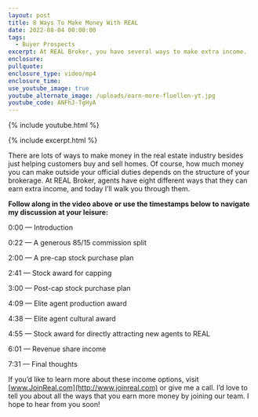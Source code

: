 ```yaml
---
layout: post
title: 8 Ways To Make Money With REAL
date: 2022-08-04 00:00:00
tags:
  - Buyer Prospects
excerpt: At REAL Broker, you have several ways to make extra income.
enclosure:
pullquote:
enclosure_type: video/mp4
enclosure_time:
use_youtube_image: true
youtube_alternate_image: /uploads/earn-more-fluellen-yt.jpg
youtube_code: ANFhJ-TgHyA
---
```

{% include youtube.html %}

{% include excerpt.html %}

There are lots of ways to make money in the real estate industry besides just helping customers buy and sell homes. Of course, how much money you can make outside your official duties depends on the structure of your brokerage. At REAL Broker, agents have eight different ways that they can earn extra income, and today I’ll walk you through them.

**Follow along in the video above or use the timestamps below to navigate my discussion at your leisure:**

0:00 — Introduction

0:22 — A generous 85/15 commission split

2:00 — A pre-cap stock purchase plan

2:41 — Stock award for capping

3:00 — Post-cap stock purchase plan

4:09 — Elite agent production award

4:38 — Elite agent cultural award

4:55 — Stock award for directly attracting new agents to REAL

6:01 — Revenue share income

7:31 — Final thoughts

If you’d like to learn more about these income options, visit [www.JoinReal.com](http://www.joinreal.com) or give me a call. I’d love to tell you about all the ways that you earn more money by joining our team. I hope to hear from you soon\!